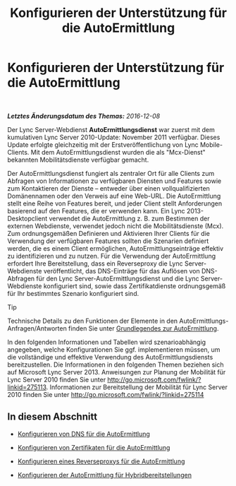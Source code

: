 ﻿---
title: Konfigurieren der Unterstützung für die AutoErmittlung
TOCTitle: Konfigurieren der Unterstützung für die AutoErmittlung
ms:assetid: 3a266456-69a0-4539-ba99-d388b83799a8
ms:mtpsurl: https://technet.microsoft.com/de-de/library/JJ945622(v=OCS.15)
ms:contentKeyID: 52056328
ms.date: 12/10/2016
mtps_version: v=OCS.15
ms.translationtype: HT
---

# Konfigurieren der Unterstützung für die AutoErmittlung

 

_**Letztes Änderungsdatum des Themas:** 2016-12-08_

Der Lync Server-Webdienst **AutoErmittlungsdienst** war zuerst mit dem kumulativen Lync Server 2010-Update: November 2011 verfügbar. Dieses Update erfolgte gleichzeitig mit der Erstveröffentlichung von Lync Mobile-Clients. Mit dem AutoErmittlungsdienst wurden die als "Mcx-Dienst" bekannten Mobilitätsdienste verfügbar gemacht.

Der AutoErmittlungsdienst fungiert als zentraler Ort für alle Clients zum Abfragen von Informationen zu verfügbaren Diensten und Features sowie zum Kontaktieren der Dienste – entweder über einen vollqualifizierten Domänennamen oder den Verweis auf eine Web-URL. Die AutoErmittlung stellt eine Reihe von Features bereit, und jeder Client stellt Anforderungen basierend auf den Features, die er verwenden kann. Ein Lync 2013-Desktopclient verwendet die AutoErmittlung z. B. zum Bestimmen der externen Webdienste, verwendet jedoch nicht die Mobilitätsdienste (Mcx). Zum ordnungsgemäßen Definieren und Aktivieren Ihrer Clients für die Verwendung der verfügbaren Features sollten die Szenarien definiert werden, die es einem Client ermöglichen, AutoErmittlungseinträge effektiv zu identifizieren und zu nutzen. Für die Verwendung der AutoErmittlung erfordert Ihre Bereitstellung, dass ein Reverseproxy die Lync Server-Webdienste veröffentlicht, das DNS-Einträge für das Auflösen von DNS-Abfragen für den Lync Server-AutoErmittlungsdienst und die Lync Server-Webdienste konfiguriert sind, sowie dass Zertifikatdienste ordnungsgemäß für Ihr bestimmtes Szenario konfiguriert sind.


> [!TIP]
> Technische Details zu den Funktionen der Elemente in den AutoErmittlungs-Anfragen/Antworten finden Sie unter <A href="lync-server-2013-understanding-autodiscover.md">Grundlegendes zur AutoErmittlung</A>.



In den folgenden Informationen und Tabellen wird szenarioabhängig angegeben, welche Konfigurationen Sie ggf. implementieren müssen, um die vollständige und effektive Verwendung des AutoErmittlungsdiensts bereitzustellen. Die Informationen in den folgenden Themen beziehen sich auf Microsoft Lync Server 2013. Anweisungen zur Planung der Mobilität für Lync Server 2010 finden Sie unter <http://go.microsoft.com/fwlink/?linkid=275113>. Informationen zur Bereitstellung der Mobilität für Lync Server 2010 finden Sie unter <http://go.microsoft.com/fwlink/?linkid=275114>

## In diesem Abschnitt

  - [Konfigurieren von DNS für die AutoErmittlung](lync-server-2013-configuring-dns-for-autodiscover.md)

  - [Konfigurieren von Zertifikaten für die AutoErmittlung](lync-server-2013-configuring-certificates-for-autodiscover.md)

  - [Konfigurieren eines Reverseproxys für die AutoErmittlung](lync-server-2013-configuring-a-reverse-proxy-for-autodiscover.md)

  - [Konfigurieren der AutoErmittlung für Hybridbereitstellungen](lync-server-2013-configuring-autodiscover-for-hybrid-deployments.md)

